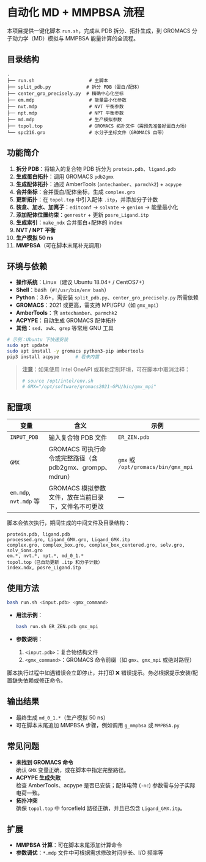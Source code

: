 # 自动化 MD + MMPBSA 流程

本项目提供一键化脚本 `run.sh`，完成从 PDB 拆分、拓扑生成，到 GROMACS 分子动力学（MD）模拟与 MMPBSA 能量计算的全流程。

## 目录结构

```
.
├── run.sh                    # 主脚本
├── split_pdb.py             # 拆分 PDB（蛋白/配体）
├── center_gro_precisely.py  # 精确中心化坐标
├── em.mdp                    # 能量最小化参数
├── nvt.mdp                   # NVT 平衡参数
├── npt.mdp                   # NPT 平衡参数
├── md.mdp                    # 生产模拟参数
├── topol.top                 # GROMACS 拓扑文件（需预先准备好蛋白力场）
└── spc216.gro                # 水分子坐标文件（GROMACS 自带）
```

## 功能简介

1. **拆分 PDB**：将输入的复合物 PDB 拆分为 `protein.pdb`、`ligand.pdb`  
2. **生成蛋白拓扑**：调用 GROMACS `pdb2gmx`  
3. **生成配体拓扑**：通过 AmberTools (`antechamber`、`parmchk2`) + `acpype`  
4. **合并坐标**：合并蛋白/配体坐标，生成 `complex.gro`  
5. **更新拓扑**：在 `topol.top` 中引入配体 `.itp`，并添加分子计数  
6. **装盒、加水、加离子**：`editconf` → `solvate` → `genion` → 能量最小化  
7. **添加配体位置约束**：`genrestr` + 更新 `posre_Ligand.itp`  
8. **生成索引**：`make_ndx` 合并蛋白+配体的 index  
9. **NVT / NPT 平衡**  
10. **生产模拟 50 ns**  
11. **MMPBSA**（可在脚本末尾补充调用）

## 环境与依赖

- **操作系统**：Linux（建议 Ubuntu 18.04+ / CentOS7+）
- **Shell**：bash（`#!/usr/bin/env bash`）
- **Python**：3.6+，需安装 `split_pdb.py`、`center_gro_precisely.py` 所需依赖
- **GROMACS**：2021 或更高，需支持 MPI/GPU（如 `gmx_mpi`）
- **AmberTools**：含 `antechamber`、`parmchk2`
- **ACPYPE**：自动生成 GROMACS 配体拓扑
- **其他**：`sed`、`awk`、`grep` 等常用 GNU 工具

```bash
# 示例：Ubuntu 下快速安装
sudo apt update
sudo apt install -y gromacs python3-pip ambertools
pip3 install acpype      # 若未内置
```

> **注意**：如果使用 Intel OneAPI 或其他定制环境，可在脚本中取消注释：  
> ```bash
> # source /opt/intel/env.sh
> # GMX="/opt/software/gromacs2021-GPU/bin/gmx_mpi"
> ```

## 配置项

| 变量               | 含义                                                        | 示例                       |
|--------------------|-------------------------------------------------------------|----------------------------|
| `INPUT_PDB`        | 输入复合物 PDB 文件                                         | `ER_ZEN.pdb`               |
| `GMX`              | GROMACS 可执行命令或完整路径（含 pdb2gmx、grompp、mdrun）   | `gmx` 或 `/opt/gromacs/bin/gmx_mpi` |
| `em.mdp`, `nvt.mdp` 等 | GROMACS 模拟参数文件，放在当前目录下，文件名不可更改     | —                          |

脚本会依次执行，期间生成的中间文件及目录结构：

```
protein.pdb, ligand.pdb
processed.gro, Ligand_GMX.gro, Ligand_GMX.itp
complex.gro, complex_box.gro, complex_box_centered.gro, solv.gro, solv_ions.gro
em.*, nvt.*, npt.*, md_0_1.*
topol.top（已自动更新 .itp 和分子计数）
index.ndx, posre_Ligand.itp
```

## 使用方法

```bash
bash run.sh <input.pdb> <gmx_command>
```

- **用法示例**：

  ```bash
  bash run.sh ER_ZEN.pdb gmx_mpi
  ```

- **参数说明**：
  1. `<input.pdb>`：复合物结构文件
  2. `<gmx_command>`：GROMACS 命令前缀（如 `gmx`、`gmx_mpi` 或绝对路径）

脚本执行过程中如遇错误会立即停止，并打印 ❌ 错误提示。务必根据提示安装/配置缺失依赖或修正命令。

## 输出结果

- 最终生成 `md_0_1.*`（生产模拟 50 ns）  
- 可在脚本末尾追加 MMPBSA 步骤，例如调用 `g_mmpbsa` 或 `MMPBSA.py`  

## 常见问题

- **未找到 GROMACS 命令**  
  确认 `GMX` 变量正确，或在脚本中指定完整路径。  
- **ACPYPE 生成失败**  
  检查 AmberTools、acpype 是否已安装；配体电荷 (`-nc`) 参数需与分子实际电荷一致。  
- **拓扑冲突**  
  确保 `topol.top` 中 forcefield 路径正确，并且已包含 `Ligand_GMX.itp`。

## 扩展

- **MMPBSA 计算**：可在脚本末尾添加计算命令  
- **参数调优**：`*.mdp` 文件中可根据需求修改时间步长、I/O 频率等
